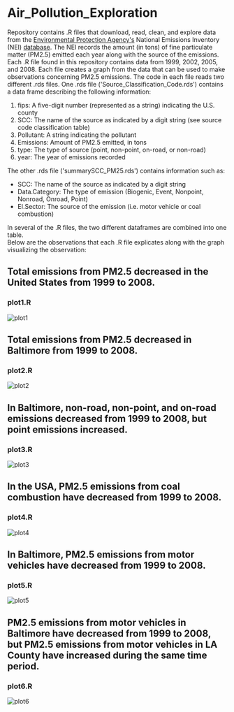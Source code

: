 # Air_Pollution_Exploration 

Repository contains .R files that download, read, clean, and explore data from the [Environmental Protection Agency's](https://www.epa.gov/) National Emissions Inventory (NEI) [database](http://www.epa.gov/ttn/chief/eiinformation.html). The NEI records the amount (in tons) of fine particulate matter (PM2.5) emitted each year along with the source of the emissions. Each .R file found in this repository contains data from 1999, 2002, 2005, and 2008. Each file creates a graph from the data that can be used to make observations concerning PM2.5 emissions. The code in each file reads two different .rds files. One .rds file ('Source_Classification_Code.rds') contains a data frame describing the following information:  
1. fips: A five-digit number (represented as a string) indicating the U.S. county 
2. SCC: The name of the source as indicated by a digit string (see source code classification table) 
3. Pollutant: A string indicating the pollutant 
4. Emissions: Amount of PM2.5 emitted, in tons 
5. type: The type of source (point, non-point, on-road, or non-road) 
6. year: The year of emissions recorded  

The other .rds file ('summarySCC_PM25.rds') contains information such as:
* SCC: The name of the source as indicated by a digit string                
* Data.Category: The type of emission (Biogenic, Event, Nonpoint, Nonroad, Onroad, Point)         
* EI.Sector: The source of the emission (i.e. motor vehicle or coal combustion) 

In several of the .R files, the two different dataframes are combined into one table.   
Below are the observations that each .R file explicates along with the graph visualizing the observation:

## Total emissions from PM2.5 decreased in the United States from 1999 to 2008. 
### plot1.R 
![plot1](https://user-images.githubusercontent.com/38505196/108253426-c3f1d080-7127-11eb-8e8e-ef6e8d278954.png)

## Total emissions from PM2.5 decreased in Baltimore from 1999 to 2008.
### plot2.R
![plot2](https://user-images.githubusercontent.com/38505196/108253432-c6542a80-7127-11eb-9d5b-ec746528ba16.png)

## In Baltimore, non-road, non-point, and on-road emissions decreased from 1999 to 2008, but point emissions increased.
### plot3.R
![plot3](https://user-images.githubusercontent.com/38505196/108253446-cbb17500-7127-11eb-9cfe-3cf9967135a5.png)

## In the USA, PM2.5 emissions from coal combustion have decreased from 1999 to 2008. 
### plot4.R
![plot4](https://user-images.githubusercontent.com/38505196/108253451-cd7b3880-7127-11eb-90fe-4e404afa0c39.png)

## In Baltimore, PM2.5 emissions from motor vehicles have decreased from 1999 to 2008.
### plot5.R
![plot5](https://user-images.githubusercontent.com/38505196/108258431-fe5e6c00-712d-11eb-8bed-751a11f61d02.png)

## PM2.5 emissions from motor vehicles in Baltimore have decreased from 1999 to 2008, but PM2.5 emissions from motor vehicles in LA County have increased during the same time period.
### plot6.R
![plot6](https://user-images.githubusercontent.com/38505196/108253467-d2d88300-7127-11eb-8a31-52148ffc4c51.png)
